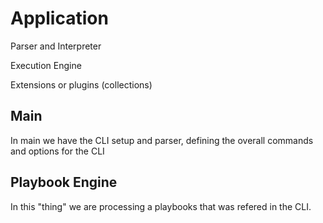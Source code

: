 # Application

Parser and Interpreter

Execution Engine


Extensions or plugins (collections)


## Main

In main we have the CLI setup and parser, defining the overall commands and options for the CLI

## Playbook Engine

In this "thing" we are processing a playbooks that was refered in the CLI.